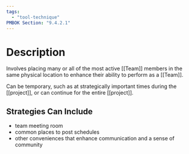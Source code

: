 ```yaml
---
tags:
  - "tool-technique"
PMBOK Section: "9.4.2.1"
---
```

# Description
Involves placing many or all of the most active [[Team]] members in the same physical location to enhance their ability to perform as a [[Team]].

Can be temporary, such as at strategically important times during the [[project]], or can continue for the entire [[project]].
## Strategies Can Include
- team meeting room
- common places to post schedules
- other conveniences that enhance communication and a sense of community